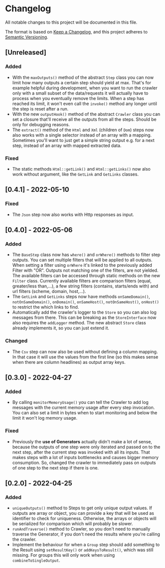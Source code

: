 # Changelog
All notable changes to this project will be documented in this file.

The format is based on [Keep a Changelog](https://keepachangelog.com/en/1.0.0/),
and this project adheres to [Semantic Versioning](https://semver.org/spec/v2.0.0.html).

## [Unreleased]
### Added
* With the `maxOutputs()` method of the abstract `Step` class you
  can now limit how many outputs a certain step should yield at max.
  That's for example helpful during development, when you want to
  run the crawler only with a small subset of the data/requests it
  will actually have to process when you eventually remove the
  limits. When a step has reached its limit, it won't even call the
  `invoke()` method any longer until the step is reset after a run.
* With the new `outputHook()` method of the abstract `Crawler` class
  you can set a closure that'll receive all the outputs from all the
  steps. Should be only for debugging reasons.
* The `extract()` method of the `Html` and `Xml` (children of `Dom`)
  steps now also works with a single selector instead of an array
  with a mapping. Sometimes you'll want to just get a simple string
  output e.g. for a next step, instead of an array with mapped
  extracted data.

### Fixed
* The static methods `Html::getLink()` and `Html::getLinks()` now
  also work without argument, like the `GetLink` and `GetLinks`
  classes.

## [0.4.1] - 2022-05-10
### Fixed
* The `Json` step now also works with Http responses as input.

## [0.4.0] - 2022-05-06
### Added
* The `BaseStep` class now has `where()` and `orWhere()` methods to
  filter step outputs. You can set multiple filters that will be
  applied to all outputs. When setting a filter using `orWhere`
  it's linked to the previously added Filter with "OR". Outputs not
  matching one of the filters, are not yielded. The available
  filters can be accessed through static methods on the new `Filter`
  class. Currently available filters are comparison filters (equal,
  greater/less than,...), a few string filters (contains,
  starts/ends with) and url filters (scheme, domain, host,...).
* The `GetLink` and `GetLinks` steps now have methods
  `onSameDomain()`, `notOnSameDomain()`, `onDomain()`,
  `onSameHost()`, `notOnSameHost()`, `onHost()` to restrict the
  which links to find.
* Automatically add the crawler's logger to the `Store` so you can
  also log messages from there. This can be breaking as the
  `StoreInterface` now also requires the `addLogger` method. The
  new abstract `Store` class already implements it, so you can just
  extend it.

### Changed
* The `Csv` step can now also be used without defining a column
  mapping. In that case it will use the values from the first line
  (so this makes sense when there are column headlines) as output
  array keys.

## [0.3.0] - 2022-04-27
### Added
* By calling `monitorMemoryUsage()` you can tell the Crawler to add
  log messages with the current memory usage after every step
  invocation.
  You can also set a limit in bytes when to start monitoring and
  below the limit it won't log memory usage.

### Fixed
* Previously the __use of Generators__ actually didn't make a lot of
  sense, because the outputs of one step were only iterated and
  passed on to the next step, after the current step was invoked
  with all its inputs. That makes steps with a lot of inputs
  bottlenecks and causes bigger memory consumption. So, changed the
  crawler to immediately pass on outputs of one step to the next
  step if there is one.

## [0.2.0] - 2022-04-25
### Added
* `uniqueOutputs()` method to Steps to get only unique output values.
  If outputs are array or object, you can provide a key that will be
  used as identifier to check for uniqueness. Otherwise, the arrays
  or objects will be serialized for comparison which will probably be 
  slower.
* `runAndTraverse()` method to Crawler, so you don't need to manually
  traverse the Generator, if you don't need the results where you're
  calling the crawler.
* Implement the behaviour for when a `Group` step should add
  something to the Result using `setResultKey()` or
  `addKeysToResult()`, which was still missing. For groups this will
  only work when using `combineToSingleOutput`.
